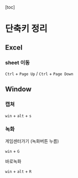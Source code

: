 [toc]



# 단축키 정리



## Excel



### sheet 이동

`Ctrl` + `Page Up`  /  `Ctrl` + `Page Down` 



## Window



### 캡쳐

`win`  + `alt` + `s`



### 녹화

게임센터가기 (녹화버튼 누름)

`win` + `G`

바로녹화

`win` + `alt` + `R`

